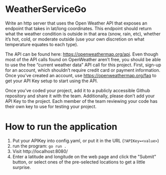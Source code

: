 # WeatherServiceGo
Write an http server that uses the Open Weather API that exposes an endpoint that takes in lat/long coordinates. This endpoint should return what the weather condition is outside in that area (snow, rain, etc), whether it’s hot, cold, or moderate outside (use your own discretion on what temperature equates to each type).

The API can be found here: https://openweathermap.org/api. Even though most of the API calls found on OpenWeather aren’t free, you should be able to use the free “current weather data” API call for this project.  First, sign-up for an account, which shouldn’t require credit card or payment information.  Once you’ve created an account, use https://openweathermap.org/faq to get your API Key setup to start using the API.

Once you’ve coded your project, add it to a publicly accessible Github repository and share it with the team.  Additionally, please don’t add your API Key to the project.  Each member of the team reviewing your code has their own key to use for testing your project.

# How to run the application
1. Put your APIKey into config.yaml, or put it in the URL (`?APIKey=<value>`)
2. run the program: `go run .`
3. Visit http://localhost:8080/
4. Enter a latitude and longitude on the web page and click the "Submit" button, or select ones of the pre-selected locations to get a little surprise.
